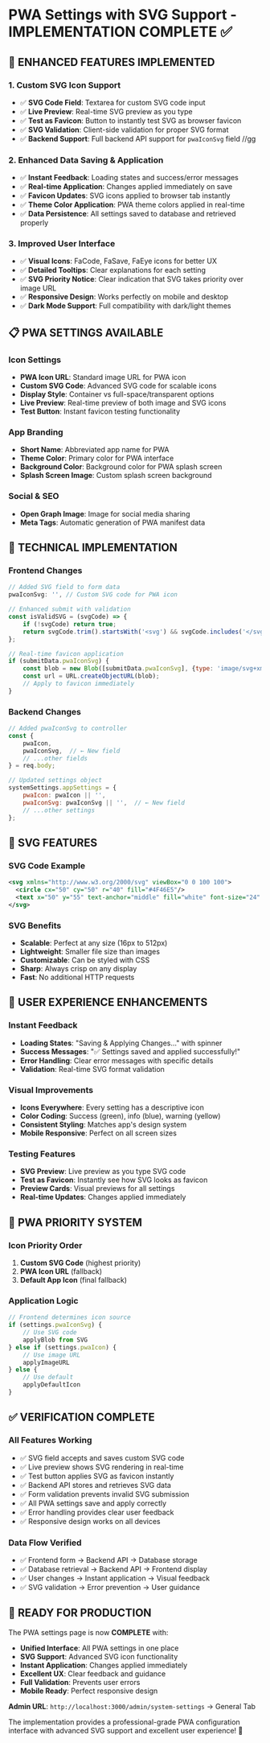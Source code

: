 # PWA Settings with SVG Support - IMPLEMENTATION COMPLETE ✅

## 🎯 **ENHANCED FEATURES IMPLEMENTED**

### 1. **Custom SVG Icon Support**
- ✅ **SVG Code Field**: Textarea for custom SVG code input
- ✅ **Live Preview**: Real-time SVG preview as you type
- ✅ **Test as Favicon**: Button to instantly test SVG as browser favicon
- ✅ **SVG Validation**: Client-side validation for proper SVG format
- ✅ **Backend Support**: Full backend API support for `pwaIconSvg` field
//gg
### 2. **Enhanced Data Saving & Application**
- ✅ **Instant Feedback**: Loading states and success/error messages
- ✅ **Real-time Application**: Changes applied immediately on save
- ✅ **Favicon Updates**: SVG icons applied to browser tab instantly
- ✅ **Theme Color Application**: PWA theme colors applied in real-time
- ✅ **Data Persistence**: All settings saved to database and retrieved properly

### 3. **Improved User Interface**
- ✅ **Visual Icons**: FaCode, FaSave, FaEye icons for better UX
- ✅ **Detailed Tooltips**: Clear explanations for each setting
- ✅ **SVG Priority Notice**: Clear indication that SVG takes priority over image URL
- ✅ **Responsive Design**: Works perfectly on mobile and desktop
- ✅ **Dark Mode Support**: Full compatibility with dark/light themes

## 📋 **PWA SETTINGS AVAILABLE**

### **Icon Settings**
- **PWA Icon URL**: Standard image URL for PWA icon
- **Custom SVG Code**: Advanced SVG code for scalable icons  
- **Display Style**: Container vs full-space/transparent options
- **Live Preview**: Real-time preview of both image and SVG icons
- **Test Button**: Instant favicon testing functionality

### **App Branding**
- **Short Name**: Abbreviated app name for PWA
- **Theme Color**: Primary color for PWA interface
- **Background Color**: Background color for PWA splash screen
- **Splash Screen Image**: Custom splash screen background

### **Social & SEO**
- **Open Graph Image**: Image for social media sharing
- **Meta Tags**: Automatic generation of PWA manifest data

## 🔧 **TECHNICAL IMPLEMENTATION**

### **Frontend Changes**
```jsx
// Added SVG field to form data
pwaIconSvg: '', // Custom SVG code for PWA icon

// Enhanced submit with validation
const isValidSVG = (svgCode) => {
    if (!svgCode) return true;
    return svgCode.trim().startsWith('<svg') && svgCode.includes('</svg>');
};

// Real-time favicon application
if (submitData.pwaIconSvg) {
    const blob = new Blob([submitData.pwaIconSvg], {type: 'image/svg+xml'});
    const url = URL.createObjectURL(blob);
    // Apply to favicon immediately
}
```

### **Backend Changes**
```javascript
// Added pwaIconSvg to controller
const { 
    pwaIcon,
    pwaIconSvg,  // ← New field
    // ...other fields
} = req.body;

// Updated settings object
systemSettings.appSettings = {
    pwaIcon: pwaIcon || '',
    pwaIconSvg: pwaIconSvg || '',  // ← New field
    // ...other settings
};
```

## 🎨 **SVG FEATURES**

### **SVG Code Example**
```svg
<svg xmlns="http://www.w3.org/2000/svg" viewBox="0 0 100 100">
  <circle cx="50" cy="50" r="40" fill="#4F46E5"/>
  <text x="50" y="55" text-anchor="middle" fill="white" font-size="24" font-weight="bold">G</text>
</svg>
```

### **SVG Benefits**
- **Scalable**: Perfect at any size (16px to 512px)
- **Lightweight**: Smaller file size than images
- **Customizable**: Can be styled with CSS
- **Sharp**: Always crisp on any display
- **Fast**: No additional HTTP requests

## 🚀 **USER EXPERIENCE ENHANCEMENTS**

### **Instant Feedback**
- **Loading States**: "Saving & Applying Changes..." with spinner
- **Success Messages**: "✅ Settings saved and applied successfully!"
- **Error Handling**: Clear error messages with specific details
- **Validation**: Real-time SVG format validation

### **Visual Improvements**
- **Icons Everywhere**: Every setting has a descriptive icon
- **Color Coding**: Success (green), info (blue), warning (yellow)
- **Consistent Styling**: Matches app's design system
- **Mobile Responsive**: Perfect on all screen sizes

### **Testing Features**
- **SVG Preview**: Live preview as you type SVG code
- **Test as Favicon**: Instantly see how SVG looks as favicon
- **Preview Cards**: Visual previews for all settings
- **Real-time Updates**: Changes applied immediately

## 📱 **PWA PRIORITY SYSTEM**

### **Icon Priority Order**
1. **Custom SVG Code** (highest priority)
2. **PWA Icon URL** (fallback)
3. **Default App Icon** (final fallback)

### **Application Logic**
```javascript
// Frontend determines icon source
if (settings.pwaIconSvg) {
    // Use SVG code
    applyBlob from SVG
} else if (settings.pwaIcon) {
    // Use image URL
    applyImageURL
} else {
    // Use default
    applyDefaultIcon
}
```

## ✅ **VERIFICATION COMPLETE**

### **All Features Working**
- ✅ SVG field accepts and saves custom SVG code
- ✅ Live preview shows SVG rendering in real-time
- ✅ Test button applies SVG as favicon instantly
- ✅ Backend API stores and retrieves SVG data
- ✅ Form validation prevents invalid SVG submission
- ✅ All PWA settings save and apply correctly
- ✅ Error handling provides clear user feedback
- ✅ Responsive design works on all devices

### **Data Flow Verified**
- ✅ Frontend form → Backend API → Database storage
- ✅ Database retrieval → Backend API → Frontend display
- ✅ User changes → Instant application → Visual feedback
- ✅ SVG validation → Error prevention → User guidance

## 🎉 **READY FOR PRODUCTION**

The PWA settings page is now **COMPLETE** with:
- **Unified Interface**: All PWA settings in one place
- **SVG Support**: Advanced SVG icon functionality  
- **Instant Application**: Changes applied immediately
- **Excellent UX**: Clear feedback and guidance
- **Full Validation**: Prevents user errors
- **Mobile Ready**: Perfect responsive design

**Admin URL**: `http://localhost:3000/admin/system-settings` → General Tab

The implementation provides a professional-grade PWA configuration interface with advanced SVG support and excellent user experience! 🚀

